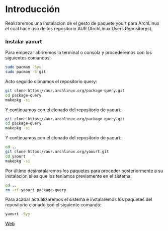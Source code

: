 # Introducción

Realizaremos una instalacion de el gesto de paquete yourt para ArchLinux el cual hace uso de los repositorio AUR (ArchLinux Users Repositorys).

### Instalar yaourt

Para empezar abriremos la terminal o consola y procederemos con los siguientes comandos:
```sh
sudo pacman -Syu
sudo pacman -S git
```
Acto seguido clonamos el repositorio query:

```sh
git clone https://aur.archlinux.org/package-query.git
cd package-query
makepkg -si
```
Y continuamos con el clonado del repositorio de yaourt:

```sh 
git clone https://aur.archlinux.org/package-query.git
cd package-query
makepkg -si
```

Y continuamos con el clonado del repositorio de yaourt:

```sh
cd ..
git clone https://aur.archlinux.org/yaourt.git
cd yaourt
makepkg -si
```
Por último desinstalaremos los paquetes  para proceder posteriormente a su instalación si es que los teníamos previamente en el sistema:

```sh
cd ..
rm -rf yaourt package-query
```

Para acabar actualizaremos el sistema e instalaremos los paquetes del repositorio clonado con el siguiente comando:

```sh
yaourt -Syy
```

[Web](https://lignux.com/como-instalar-yaourt-en-arch-linux-y-derivadas-tips-junio-2018/)
